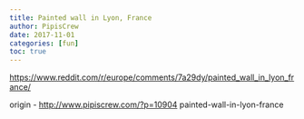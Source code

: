 ```yaml
---
title: Painted wall in Lyon, France
author: PipisCrew
date: 2017-11-01
categories: [fun]
toc: true
---
```


https://www.reddit.com/r/europe/comments/7a29dy/painted_wall_in_lyon_france/

origin - http://www.pipiscrew.com/?p=10904 painted-wall-in-lyon-france